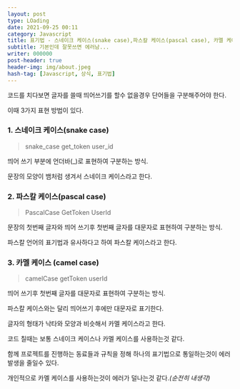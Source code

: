 ```yaml
---
layout: post
type: LOading
date: 2021-09-25 00:11
category: Javascript
title: 표기법 - 스네이크 케이스(snake case),파스칼 케이스(pascal case), 카멜 케이스 (camel case)
subtitle: 기본인데 잘못쓰면 에러남...
writer: 000000
post-header: true
header-img: img/about.jpeg
hash-tag: [Javascript, 상식, 표기법]
---
```


코드를 치다보면 글자를 쓸때 띄어쓰기를 할수 없을경우 단어들을 구분해주어야 한다.

이때 3가지 표현 방법이 있다.

### 1. 스네이크 케이스(snake case)

> snake_case
> get_token
> user_id

띄어 쓰기 부분에 언더바(_)로 표현하여 구분하는 방식.

문장의 모양이 뱀처럼 생겨서 스네이크 케이스라고 한다.

### 2. 파스칼 케이스(pascal case)

> PascalCase
> GetToken
> UserId

문장의 첫번째 글자와 띄어 쓰기후 첫번째 글자를 대문자로 표현하여 구분하는 방식.

파스칼 언어의 표기법과 유사하다고 하여 파스칼 케이스라고 한다.

### 3. 카멜 케이스 (camel case)

> camelCase
> getToken
> userId

띄어 쓰기후 첫번째 글자를 대문자로 표현하여 구분하는 방식.

파스칼 케이스와는 달리 띄어쓰기 후에만 대문자로 표기한다.

글자의 형태가 낙타와 모양과 비슷해서 카멜 케이스라고 한다.

 

 

코드 칠때는 보통 스네이크 케이스나 카멜 케이스를 사용하는것 같다.

함께 프로젝트를 진행하는 동료들과 규칙을 정해 하나의 표기법으로 통일하는것이 에러발생을 줄일수 있다.

개인적으로 카멜 케이스를 사용하는것이 에러가 덜나는것 같다.*(순전히 내생각)*